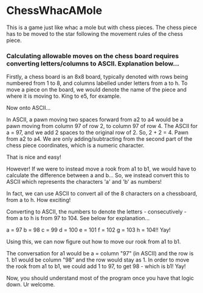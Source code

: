 # ChessWhacAMole

This is a game just like whac a mole but with chess pieces. The chess piece has to be moved to the star following the movement rules of the chess piece.

### Calculating allowable moves on the chess board requires converting letters/columns to ASCII. Explanation below...

Firstly, a chess board is an 8x8 board, typically denoted with rows being numbered from 1 to 8, and columns labelled under letters from a to h.
To move a piece on the board, we would denote the name of the piece and where it is moving to. King to e5, for example.

Now onto ASCII...

In ASCII, a pawn moving two spaces forward from a2 to a4 would be a pawn moving from column 97 of row 2, to column 97 of row 4. The ASCII for a = 97, and we add 2 spaces to the original row of 2.
So, 2 + 2 = 4. Pawn from a2 to a4.
We are only adding/subtracting from the second part of the chess piece coordinates, which is a numeric character.

That is nice and easy!

However! If we were to instead move a rook from a1 to b1, we would have to calculate the difference between a and b...
So, we instead convert this to ASCII which represents the characters 'a' and 'b' as numbers!

In fact, we can use ASCII to convert all of the 8 characters on a chessboard, from a to h. How exciting!

Converting to ASCII, the numbers to denote the letters - consecutively - from a to h is from 97 to 104. See below for explanation...

a = 97
b = 98
c = 99
d = 100
e = 101
f = 102
g = 103
h = 104!! Yay!

Using this, we can now figure out how to move our rook from a1 to b1.

The conversation for a1 would be a = column "97" (in ASCII) and the row is 1. b1 would be column "98" and the row would stay as 1.
In order to move the rook from a1 to b1, we could add 1 to 97, to get 98 - which is b1! Yay!

Now, you should understand most of the program once you have that logic down. Ur welcome.
